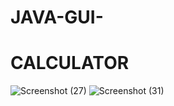 # JAVA-GUI-
# CALCULATOR
![Screenshot (27)](https://user-images.githubusercontent.com/59595534/97033653-4f47c480-1581-11eb-9d96-2d989c05030a.png)
![Screenshot (31)](https://user-images.githubusercontent.com/59595534/97034737-fe38d000-1582-11eb-84b2-150feef58eaf.png)
